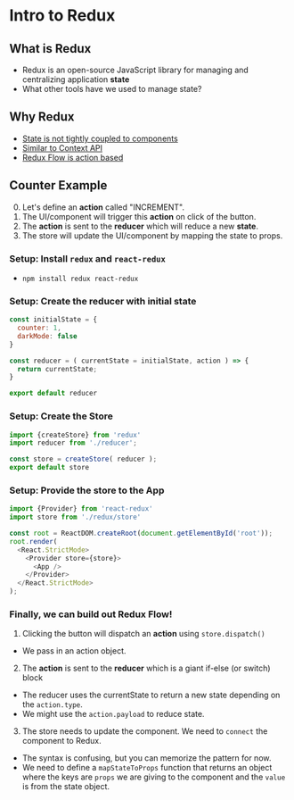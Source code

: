 # Intro to Redux

## What is Redux
- Redux is an open-source JavaScript library for managing and centralizing application **state**
- What other tools have we used to manage state?

## Why Redux
- [State is not tightly coupled to components](https://res.cloudinary.com/practicaldev/image/fetch/s--pya5ldwL--/c_limit%2Cf_auto%2Cfl_progressive%2Cq_auto%2Cw_880/https://blog.codecentric.de/files/2017/12/Bildschirmfoto-2017-12-01-um-08.53.32.png)
- [Similar to Context API](https://edupala.com/wp-content/uploads/2022/04/react-context-diagram.png)
- [Redux Flow is action based](https://cdn-images-1.medium.com/max/1600/0*igA-RO7ila55cVWb.png)

## Counter Example
0. Let's define an **action** called "INCREMENT".
1. The UI/component will trigger this **action** on click of the button.
2. The **action** is sent to the **reducer** which will reduce a new **state**.
3. The store will update the UI/component by mapping the state to props. 

### Setup: Install `redux` and `react-redux`
* `npm install redux react-redux`

### Setup: Create the reducer with initial state
```js
const initialState = {
  counter: 1,
  darkMode: false
}

const reducer = ( currentState = initialState, action ) => { 
  return currentState;
}

export default reducer
```

### Setup: Create the Store
```js
import {createStore} from 'redux'
import reducer from './reducer';

const store = createStore( reducer );
export default store
```

### Setup: Provide the store to the App 
```js
import {Provider} from 'react-redux'
import store from './redux/store'

const root = ReactDOM.createRoot(document.getElementById('root'));
root.render(
  <React.StrictMode>
    <Provider store={store}>
      <App />
    </Provider>
  </React.StrictMode>
);
```

### Finally, we can build out Redux Flow!
1. Clicking the button will dispatch an **action** using `store.dispatch()`
  - We pass in an action object.

2. The **action** is sent to the **reducer** which is a giant if-else (or switch) block
  - The reducer uses the currentState to return a new state depending on the `action.type`. 
  - We might use the `action.payload` to reduce state.

3. The store needs to update the component. We need to `connect` the component to Redux. 
  - The syntax is confusing, but you can memorize the pattern for now.
  - We need to define a `mapStateToProps` function that returns an object where the keys are `props` we are giving to the component and the `value` is from the state object.

